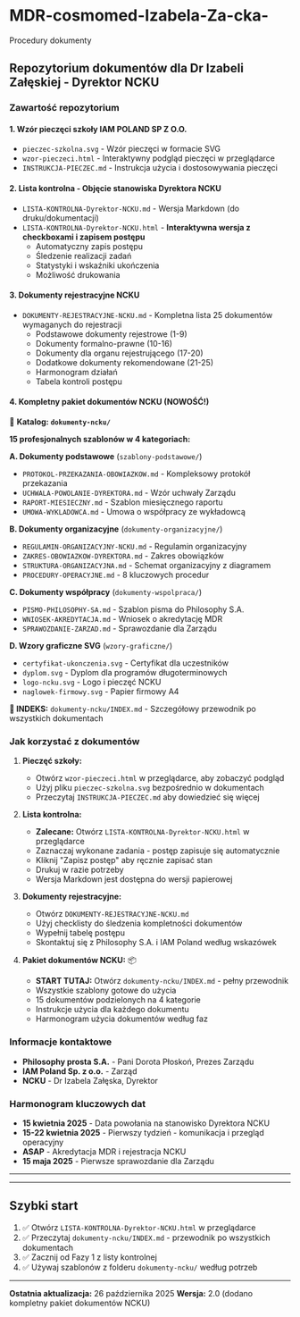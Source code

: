 # MDR-cosmomed-Izabela-Za-cka-
Procedury dokumenty

## Repozytorium dokumentów dla Dr Izabeli Załęskiej - Dyrektor NCKU

### Zawartość repozytorium

#### 1. Wzór pieczęci szkoły IAM POLAND SP Z O.O.
- `pieczec-szkolna.svg` - Wzór pieczęci w formacie SVG
- `wzor-pieczeci.html` - Interaktywny podgląd pieczęci w przeglądarce
- `INSTRUKCJA-PIECZEC.md` - Instrukcja użycia i dostosowywania pieczęci

#### 2. Lista kontrolna - Objęcie stanowiska Dyrektora NCKU
- `LISTA-KONTROLNA-Dyrektor-NCKU.md` - Wersja Markdown (do druku/dokumentacji)
- `LISTA-KONTROLNA-Dyrektor-NCKU.html` - **Interaktywna wersja z checkboxami i zapisem postępu**
  - Automatyczny zapis postępu
  - Śledzenie realizacji zadań
  - Statystyki i wskaźniki ukończenia
  - Możliwość drukowania

#### 3. Dokumenty rejestracyjne NCKU
- `DOKUMENTY-REJESTRACYJNE-NCKU.md` - Kompletna lista 25 dokumentów wymaganych do rejestracji
  - Podstawowe dokumenty rejestrowe (1-9)
  - Dokumenty formalno-prawne (10-16)
  - Dokumenty dla organu rejestrującego (17-20)
  - Dodatkowe dokumenty rekomendowane (21-25)
  - Harmonogram działań
  - Tabela kontroli postępu

#### 4. Kompletny pakiet dokumentów NCKU (NOWOŚĆ!)
📁 **Katalog: `dokumenty-ncku/`**

**15 profesjonalnych szablonów w 4 kategoriach:**

**A. Dokumenty podstawowe** (`szablony-podstawowe/`)
- `PROTOKOL-PRZEKAZANIA-OBOWIAZKOW.md` - Kompleksowy protokół przekazania
- `UCHWALA-POWOLANIE-DYREKTORA.md` - Wzór uchwały Zarządu
- `RAPORT-MIESIECZNY.md` - Szablon miesięcznego raportu
- `UMOWA-WYKLADOWCA.md` - Umowa o współpracy ze wykładowcą

**B. Dokumenty organizacyjne** (`dokumenty-organizacyjne/`)
- `REGULAMIN-ORGANIZACYJNY-NCKU.md` - Regulamin organizacyjny
- `ZAKRES-OBOWIAZKOW-DYREKTORA.md` - Zakres obowiązków
- `STRUKTURA-ORGANIZACYJNA.md` - Schemat organizacyjny z diagramem
- `PROCEDURY-OPERACYJNE.md` - 8 kluczowych procedur

**C. Dokumenty współpracy** (`dokumenty-wspolpraca/`)
- `PISMO-PHILOSOPHY-SA.md` - Szablon pisma do Philosophy S.A.
- `WNIOSEK-AKREDYTACJA.md` - Wniosek o akredytację MDR
- `SPRAWOZDANIE-ZARZAD.md` - Sprawozdanie dla Zarządu

**D. Wzory graficzne SVG** (`wzory-graficzne/`)
- `certyfikat-ukonczenia.svg` - Certyfikat dla uczestników
- `dyplom.svg` - Dyplom dla programów długoterminowych
- `logo-ncku.svg` - Logo i pieczęć NCKU
- `naglowek-firmowy.svg` - Papier firmowy A4

**📖 INDEKS:** `dokumenty-ncku/INDEX.md` - Szczegółowy przewodnik po wszystkich dokumentach

### Jak korzystać z dokumentów

1. **Pieczęć szkoły:**
   - Otwórz `wzor-pieczeci.html` w przeglądarce, aby zobaczyć podgląd
   - Użyj pliku `pieczec-szkolna.svg` bezpośrednio w dokumentach
   - Przeczytaj `INSTRUKCJA-PIECZEC.md` aby dowiedzieć się więcej

2. **Lista kontrolna:**
   - **Zalecane:** Otwórz `LISTA-KONTROLNA-Dyrektor-NCKU.html` w przeglądarce
   - Zaznaczaj wykonane zadania - postęp zapisuje się automatycznie
   - Kliknij "Zapisz postęp" aby ręcznie zapisać stan
   - Drukuj w razie potrzeby
   - Wersja Markdown jest dostępna do wersji papierowej

3. **Dokumenty rejestracyjne:**
   - Otwórz `DOKUMENTY-REJESTRACYJNE-NCKU.md`
   - Użyj checklisty do śledzenia kompletności dokumentów
   - Wypełnij tabelę postępu
   - Skontaktuj się z Philosophy S.A. i IAM Poland według wskazówek

4. **Pakiet dokumentów NCKU:** 📦
   - **START TUTAJ:** Otwórz `dokumenty-ncku/INDEX.md` - pełny przewodnik
   - Wszystkie szablony gotowe do użycia
   - 15 dokumentów podzielonych na 4 kategorie
   - Instrukcje użycia dla każdego dokumentu
   - Harmonogram użycia dokumentów według faz

### Informacje kontaktowe

- **Philosophy prosta S.A.** - Pani Dorota Płoskoń, Prezes Zarządu
- **IAM Poland Sp. z o.o.** - Zarząd
- **NCKU** - Dr Izabela Załęska, Dyrektor

### Harmonogram kluczowych dat

- **15 kwietnia 2025** - Data powołania na stanowisko Dyrektora NCKU
- **15-22 kwietnia 2025** - Pierwszy tydzień - komunikacja i przegląd operacyjny
- **ASAP** - Akredytacja MDR i rejestracja NCKU
- **15 maja 2025** - Pierwsze sprawozdanie dla Zarządu

---

---

## Szybki start

1. ✅ Otwórz `LISTA-KONTROLNA-Dyrektor-NCKU.html` w przeglądarce
2. ✅ Przeczytaj `dokumenty-ncku/INDEX.md` - przewodnik po wszystkich dokumentach
3. ✅ Zacznij od Fazy 1 z listy kontrolnej
4. ✅ Używaj szablonów z folderu `dokumenty-ncku/` według potrzeb

---

**Ostatnia aktualizacja:** 26 października 2025
**Wersja:** 2.0 (dodano kompletny pakiet dokumentów NCKU)

